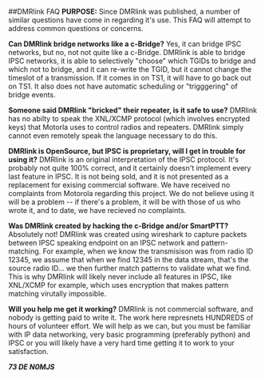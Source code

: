 ##DMRlink FAQ
**PURPOSE:** Since DMRlink was published, a number of similar questions have come in regarding it's use. This FAQ will attempt to address common questions or concerns.

**Can DMRlink bridge networks like a c-Bridge?** Yes, it can bridge IPSC networks, but no, not not quite like a c-Bridge. DMRlink is able to bridge IPSC networks, it is able to selectively "choose" which TGIDs to bridge and which not to bridge, and it can re-write the TGID, but it cannot change the timeslot of a transmission. If it comes in on TS1, it will have to go back out on TS1. It also does not have automatic scheduling or "trigggering" of bridge events.

**Someone said DMRlink "bricked" their repeater, is it safe to use?** DMRlink has no abilty to speak the XNL/XCMP protocol (which involves encrypted keys) that Motorla uses to control radios and repeaters. DMRlink simply cannot even remotely speak the language necessary to do this.

**DMRlink is OpenSource, but IPSC is proprietary, will I get in trouble for using it?** DMRlink is an original interpretation of the IPSC protocol. It's probably not quite 100% correct, and it certainly doesn't implement every last feature in IPSC. It is not being sold, and it is not presented as a replacement for exising commercial software. We have received no complaints from Motorola regarding this project. We do not believe using it will be a problem -- if there's a problem, it will be with those of us who wrote it, and to date, we have recieved no complaints.

**Was DMRlink created by hacking the c-Bridge and/or SmartPTT?** Absolutely not! DMRlink was created using wireshark to capture packets between IPSC speaking endpoint on an IPSC network and pattern-matching. For example, when we know the transmisison was from radio ID 12345, we assume that when we find 12345 in the data stream, that's the source radio ID... we then further match patterns to validate what we find. This is why DMRlink will likely never include all features in IPSC, like XNL/XCMP for example, which uses encryption that makes pattern matching virutally impossible.

**Will you help me get it working?** DMRlink is not commercial software, and nobody is getting paid to write it. The work here represnets HUNDREDS of hours of volunteer effort. We will help as we can, but you must be familiar with IP data networking, very basic programming (preferably python) and IPSC or you will likely have a very hard time getting it to work to your satisfaction.
 

***73 DE N0MJS***